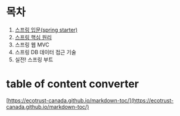 # 목차

1. [스프링 입문(spring starter)](https://www.inflearn.com/course/%EC%8A%A4%ED%94%84%EB%A7%81-%EC%9E%85%EB%AC%B8-%EC%8A%A4%ED%94%84%EB%A7%81%EB%B6%80%ED%8A%B8/dashboard)
2. [스프링 핵심 원리](https://www.inflearn.com/course/%EC%8A%A4%ED%94%84%EB%A7%81-%ED%95%B5%EC%8B%AC-%EC%9B%90%EB%A6%AC-%EA%B8%B0%EB%B3%B8%ED%8E%B8)
3. 스프링 웹 MVC
4. 스프링 DB 데이터 접근 기술
5. 실전! 스프링 부트

# table of content converter

[https://ecotrust-canada.github.io/markdown-toc/](https://ecotrust-canada.github.io/markdown-toc/)
